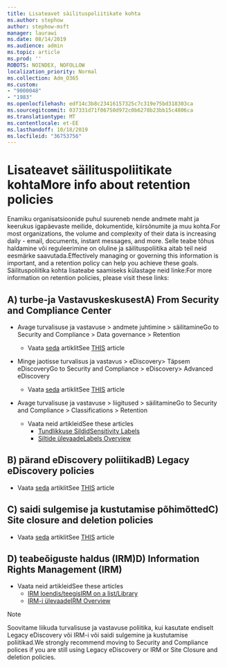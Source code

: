 ```yaml
---
title: Lisateavet säilituspoliitikate kohta
ms.author: stephow
author: stephow-msft
manager: laurawi
ms.date: 08/14/2019
ms.audience: admin
ms.topic: article
ms.prod: ''
ROBOTS: NOINDEX, NOFOLLOW
localization_priority: Normal
ms.collection: Adm_O365
ms.custom:
- "9000048"
- "1983"
ms.openlocfilehash: edf14c3b8c23416157325c7c319e75bd318303ca
ms.sourcegitcommit: 037331d71f06750d972c0b6278b23bb15c4806ca
ms.translationtype: MT
ms.contentlocale: et-EE
ms.lasthandoff: 10/18/2019
ms.locfileid: "36753756"
---
```

# <a name="more-info-about-retention-policies"></a><span data-ttu-id="7cfc6-102">Lisateavet säilituspoliitikate kohta</span><span class="sxs-lookup"><span data-stu-id="7cfc6-102">More info about retention policies</span></span>

<span data-ttu-id="7cfc6-103">Enamiku organisatsioonide puhul suureneb nende andmete maht ja keerukus igapäevaste meilide, dokumentide, kiirsõnumite ja muu kohta.</span><span class="sxs-lookup"><span data-stu-id="7cfc6-103">For most organizations, the volume and complexity of their data is increasing daily - email, documents, instant messages, and more.</span></span> <span data-ttu-id="7cfc6-104">Selle teabe tõhus haldamine või reguleerimine on oluline ja säilituspoliitika aitab teil neid eesmärke saavutada.</span><span class="sxs-lookup"><span data-stu-id="7cfc6-104">Effectively managing or governing this information is important, and a retention policy can help you achieve these goals.</span></span> <span data-ttu-id="7cfc6-105">Säilituspoliitika kohta lisateabe saamiseks külastage neid linke:</span><span class="sxs-lookup"><span data-stu-id="7cfc6-105">For more information on retention policies, please visit these links:</span></span>

## <a name="a-from-security-and-compliance-center"></a><span data-ttu-id="7cfc6-106">A) turbe-ja Vastavuskeskusest</span><span class="sxs-lookup"><span data-stu-id="7cfc6-106">A) From Security and Compliance Center</span></span>

- <span data-ttu-id="7cfc6-107">Avage turvalisuse ja vastavuse > andmete juhtimine > säilitamine</span><span class="sxs-lookup"><span data-stu-id="7cfc6-107">Go to Security and Compliance > Data governance > Retention</span></span>
  - <span data-ttu-id="7cfc6-108">Vaata [seda](https://docs.microsoft.com/office365/securitycompliance/retention-policies) artiklit</span><span class="sxs-lookup"><span data-stu-id="7cfc6-108">See [THIS](https://docs.microsoft.com/office365/securitycompliance/retention-policies) article</span></span>

- <span data-ttu-id="7cfc6-109">Minge jaotisse turvalisus ja vastavus > eDiscovery> Täpsem eDiscovery</span><span class="sxs-lookup"><span data-stu-id="7cfc6-109">Go to Security and Compliance > eDiscovery> Advanced eDiscovery</span></span> 
  - <span data-ttu-id="7cfc6-110">Vaata [seda](https://docs.microsoft.com/office365/securitycompliance/ediscovery-cases) artiklit</span><span class="sxs-lookup"><span data-stu-id="7cfc6-110">See [THIS](https://docs.microsoft.com/office365/securitycompliance/ediscovery-cases) article</span></span>

- <span data-ttu-id="7cfc6-111">Avage turvalisuse ja vastavuse > liigitused > säilitamine</span><span class="sxs-lookup"><span data-stu-id="7cfc6-111">Go to Security and Compliance > Classifications > Retention</span></span>
  - <span data-ttu-id="7cfc6-112">Vaata neid artikleid</span><span class="sxs-lookup"><span data-stu-id="7cfc6-112">See these articles</span></span>
    - [<span data-ttu-id="7cfc6-113">Tundlikkuse Sildid</span><span class="sxs-lookup"><span data-stu-id="7cfc6-113">Sensitivity Labels</span></span>](https://docs.microsoft.com/office365/securitycompliance/sensitivity-labels)
    - [<span data-ttu-id="7cfc6-114">Siltide ülevaade</span><span class="sxs-lookup"><span data-stu-id="7cfc6-114">Labels Overview</span></span>](https://docs.microsoft.com/office365/securitycompliance/labels)

## <a name="b-legacy-ediscovery-policies"></a><span data-ttu-id="7cfc6-115">B) pärand eDiscovery poliitikad</span><span class="sxs-lookup"><span data-stu-id="7cfc6-115">B) Legacy eDiscovery policies</span></span>

- <span data-ttu-id="7cfc6-116">Vaata [seda](https://support.office.com/article/Set-up-an-eDiscovery-Center-in-SharePoint-Online-A18F8975-AA7F-43B4-A7D6-001D14744D8E) artiklit</span><span class="sxs-lookup"><span data-stu-id="7cfc6-116">See [THIS](https://support.office.com/article/Set-up-an-eDiscovery-Center-in-SharePoint-Online-A18F8975-AA7F-43B4-A7D6-001D14744D8E) article</span></span>

## <a name="c-site-closure-and-deletion-policies"></a><span data-ttu-id="7cfc6-117">C) saidi sulgemise ja kustutamise põhimõtted</span><span class="sxs-lookup"><span data-stu-id="7cfc6-117">C) Site closure and deletion policies</span></span>

- <span data-ttu-id="7cfc6-118">Vaata [seda](https://support.office.com/article/Use-policies-for-site-closure-and-deletion-A8280D82-27FD-48C5-9ADF-8A5431208BA5) artiklit</span><span class="sxs-lookup"><span data-stu-id="7cfc6-118">See [THIS](https://support.office.com/article/Use-policies-for-site-closure-and-deletion-A8280D82-27FD-48C5-9ADF-8A5431208BA5) article</span></span>  

## <a name="d-information-rights-management-irm"></a><span data-ttu-id="7cfc6-119">D) teabeõiguste haldus (IRM)</span><span class="sxs-lookup"><span data-stu-id="7cfc6-119">D) Information Rights Management (IRM)</span></span>

- <span data-ttu-id="7cfc6-120">Vaata neid artikleid</span><span class="sxs-lookup"><span data-stu-id="7cfc6-120">See these articles</span></span>
  - [<span data-ttu-id="7cfc6-121">IRM loendis/teegis</span><span class="sxs-lookup"><span data-stu-id="7cfc6-121">IRM on a list/Library</span></span>](https://support.office.com/article/apply-information-rights-management-to-a-list-or-library-3bdb5c4e-94fc-4741-b02f-4e7cc3c54aa1)
  - [<span data-ttu-id="7cfc6-122">IRM-i ülevaade</span><span class="sxs-lookup"><span data-stu-id="7cfc6-122">IRM Overview</span></span>](https://support.office.com/article/create-and-apply-information-management-policies-eb501fe9-2ef6-4150-945a-65a6451ee9e9)

> [!Note]
> <span data-ttu-id="7cfc6-123">Soovitame liikuda turvalisuse ja vastavuse poliitika, kui kasutate endiselt Legacy eDiscovery või IRM-i või saidi sulgemine ja kustutamise poliitikad.</span><span class="sxs-lookup"><span data-stu-id="7cfc6-123">We strongly recommend moving to Security and Compliance polices if you are still using Legacy eDiscovery or IRM or Site Closure and deletion policies.</span></span>
